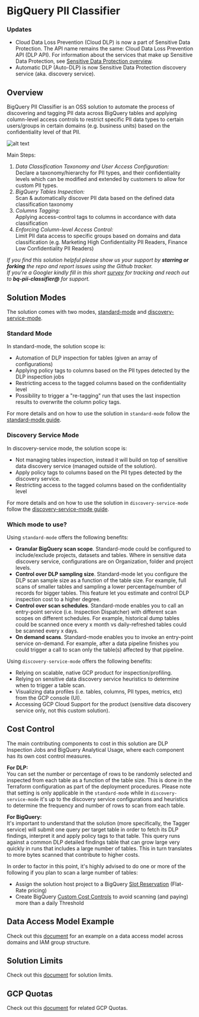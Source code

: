 # BigQuery PII Classifier

### Updates

* Cloud Data Loss Prevention (Cloud DLP) is now a part of Sensitive Data Protection. The API name remains the same: Cloud Data Loss Prevention API (DLP API). For information about the services that make up Sensitive Data Protection, see [Sensitive Data Protection overview](https://cloud.google.com/dlp/docs/sensitive-data-protection-overview).
* Automatic DLP (Auto-DLP) is now Sensitive Data Protection discovery service (aka. discovery service).

## Overview

BigQuery PII Classifier is an OSS solution to automate the process of discovering and tagging
PII data across BigQuery tables and applying column-level access controls to restrict 
specific PII data types to certain users/groups in certain domains (e.g. business units)
based on the confidentiality level of that PII.

![alt text](diagrams/summary.png)

Main Steps:

1. *Data Classification Taxonomy and User Access Configuration:*  
   Declare a taxonomy/hierarchy for PII types, and their confidentiality levels which can be modified and extended by customers to allow for custom PII types. 
2. *BigQuery Tables Inspection:*  
   Scan & automatically discover PII data based on the defined data classification taxonomy
3. *Columns Tagging:*  
   Applying access-control tags to columns in accordance with data classification 
4. *Enforcing Column-level Access Control:*  
    Limit PII data access to specific groups based on domains and data classification (e.g. Marketing High Confidentiality PII Readers, Finance Low Confidentiality PII Readers)  
    
<i>If you find this solution helpful please show us your support by <b>starring or forking</b> the repo and 
report issues using the Github tracker.  
If you're a Googler kindly fill in this short [survey](https://docs.google.com/forms/d/19D-3pocKKdDjFuaEoo_XBGoaRVGdbs_DAe35jbKcyyI/viewform)
for tracking and reach out to <b>bq-pii-classifier@</b> for support.</i> 

## Solution Modes
The solution comes with two modes, [standard-mode](docs/guide-standard-dlp.md) and [discovery-service-mode](docs/guide-discovery-service.md).

### Standard Mode

In standard-mode, the solution scope is:
* Automation of DLP inspection for tables (given an array of configurations)
* Applying policy tags to columns based on the PII types detected by the DLP inspection jobs
* Restricting access to the tagged columns based on the confidentiality level
* Possibility to trigger a "re-tagging" run that uses the last inspection results to overwrite the column policy tags.

For more details and on how to use the solution in `standard-mode` follow the [standard-mode guide](docs/guide-standard-dlp.md).

### Discovery Service Mode 

In discovery-service mode, the solution scope is:
* Not managing tables inspection, instead it will build on top of sensitive data discovery service (managed outside of the solution).
* Apply policy tags to columns based on the PII types detected by the discovery service.
* Restricting access to the tagged columns based on the confidentiality level

For more details and on how to use the solution in `discovery-service-mode` follow the [discovery-service-mode guide](docs/guide-discovery-service.md).

### Which mode to use?

Using `standard-mode` offers the following benefits:
* **Granular BigQuery scan scope**. Standard-mode could be configured to include/exclude projects, datasets and tables. Where in sensitive data discovery service, configurations 
are on Organization, folder and project levels. 
* **Control over DLP sampling size**. Standard-mode let you configure the DLP scan sample size as a function of the table size. For example, full scans of smaller tables
and sampling a lower percentage/number of records for bigger tables. This feature let you estimate and control DLP inspection cost to a higher degree.
* **Control over scan schedules**. Standard-mode enables you to call an entry-point service (i.e. Inspection Dispatcher) with different scan scopes on different schedules.
For example, historical dump tables could be scanned once every x month vs daily-refreshed tables could be scanned every x days.
* **On demand scans**. Standard-mode enables you to invoke an entry-point service on-demand. For example, after a data pipeline 
finishes you could trigger a call to scan only the table(s) affected by that pipeline.    

Using `discovery-service-mode` offers the following benefits:
* Relying on scalable, native GCP product for inspection/profiling.
* Relying on sensitive data discovery service heuristics to determine when to trigger a table scan. 
* Visualizing data profiles (i.e. tables, columns, PII types, metrics, etc) from the GCP console (UI).
* Accessing GCP Cloud Support for the product (sensitive data discovery service only, not this custom solution).

## Cost Control
The main contributing components to cost in this solution are DLP Inspection Jobs and BigQuery
Analytical Usage, where each component has its own cost control measures.

<b>For DLP:</b>  
    You can set the number or percentage of rows to be randomly selected 
and inspected from each table as a function of the table size. This is done in the Terraform
configuration as part of the deployment procedures. Please note that setting is only applicable
in the `standard-mode` while in `discovery-service-mode` it's up to the discovery service configurations and heuristics
to determine the frequency and number of rows to scan from each table.


<b>For BigQuery:</b>  
    It's important to understand that the solution (more specifically, the Tagger service)
will submit one query per target table in order to fetch its DLP findings,
interpret it and apply policy tags to that table. This query runs against a common DLP detailed
findings table that can grow large very quickly in runs that includes a large number of tables.
This in turn translates to more bytes scanned that contribute to higher costs.  

In order to factor in this point, it's highly advised to do one or more of the following if 
you plan to scan a large number of tables:
* Assign the solution host project to a BigQuery [Slot Reservation](https://cloud.google.com/bigquery/docs/reservations-intro) (Flat-Rate pricing)
* Create BigQuery [Custom Cost Controls](https://cloud.google.com/bigquery/docs/custom-quotas) to avoid scanning (and paying) more than a daily Threshold 

## Data Access Model Example
 
  Check out this [document](docs/common-iam-example.md) for an example on a data access
  model across domains and IAM group structure.

 ## Solution Limits
  
 Check out this [document](docs/common-limits.md) for solution limits.
 
 ## GCP Quotas
 
 Check out this [document](docs/common-quotas.md) for related GCP Quotas.